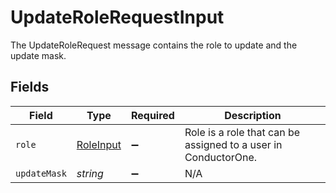 # UpdateRoleRequestInput

 The UpdateRoleRequest message contains the role to update and the update mask.



## Fields

| Field                                                            | Type                                                             | Required                                                         | Description                                                      |
| ---------------------------------------------------------------- | ---------------------------------------------------------------- | ---------------------------------------------------------------- | ---------------------------------------------------------------- |
| `role`                                                           | [RoleInput](../../models/shared/roleinput.md)                    | :heavy_minus_sign:                                               |  Role is a role that can be assigned to a user in ConductorOne.<br/> |
| `updateMask`                                                     | *string*                                                         | :heavy_minus_sign:                                               | N/A                                                              |